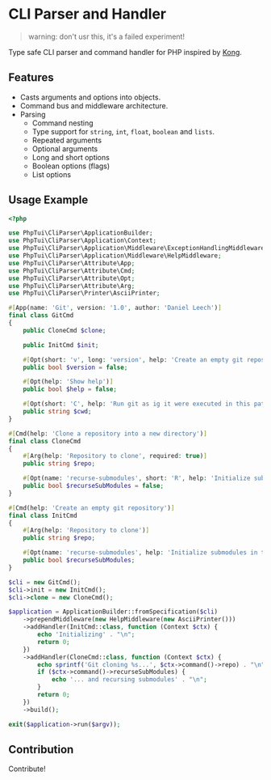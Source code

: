 CLI Parser and Handler
======================

> warning: don't usr this, it's a failed experiment!

Type safe CLI parser and command handler for PHP inspired by [Kong](https://github.com/alecthomas/kong).

Features
--------

- Casts arguments and options into objects.
- Command bus and middleware architecture.
- Parsing
  - Command nesting
  - Type support for `string`, `int`, `float`, `boolean` and `lists`.
  - Repeated arguments
  - Optional arguments
  - Long and short options
  - Boolean options (flags)
  - List options

Usage Example
-------------

```php
<?php

use PhpTui\CliParser\ApplicationBuilder;
use PhpTui\CliParser\Application\Context;
use PhpTui\CliParser\Application\Middleware\ExceptionHandlingMiddleware;
use PhpTui\CliParser\Application\Middleware\HelpMiddleware;
use PhpTui\CliParser\Attribute\App;
use PhpTui\CliParser\Attribute\Cmd;
use PhpTui\CliParser\Attribute\Opt;
use PhpTui\CliParser\Attribute\Arg;
use PhpTui\CliParser\Printer\AsciiPrinter;

#[App(name: 'Git', version: '1.0', author: 'Daniel Leech')]
final class GitCmd
{
    public CloneCmd $clone;

    public InitCmd $init;

    #[Opt(short: 'v', long: 'version', help: 'Create an empty git repository')]
    public bool $version = false;

    #[Opt(help: 'Show help')]
    public bool $help = false;

    #[Opt(short: 'C', help: 'Run git as ig it were executed in this path')]
    public string $cwd;
}

#[Cmd(help: 'Clone a repository into a new directory')]
final class CloneCmd
{
    #[Arg(help: 'Repository to clone', required: true)]
    public string $repo;

    #[Opt(name: 'recurse-submodules', short: 'R', help: 'Initialize submodules in the clone')]
    public bool $recurseSubModules = false;
}

#[Cmd(help: 'Create an empty git repository')]
final class InitCmd
{
    #[Arg(help: 'Repository to clone')]
    public string $repo;

    #[Opt(name: 'recurse-submodules', help: 'Initialize submodules in the clone')]
    public bool $recurseSubModules;
}

$cli = new GitCmd();
$cli->init = new InitCmd();
$cli->clone = new CloneCmd();

$application = ApplicationBuilder::fromSpecification($cli)
    ->prependMiddleware(new HelpMiddleware(new AsciiPrinter()))
    ->addHandler(InitCmd::class, function (Context $ctx) {
        echo 'Initializing' . "\n";
        return 0;
    })
    ->addHandler(CloneCmd::class, function (Context $ctx) {
        echo sprintf('Git cloning %s...', $ctx->command()->repo) . "\n";
        if ($ctx->command()->recurseSubModules) {
            echo '... and recursing submodules' . "\n";
        }
        return 0;
    })
    ->build();

exit($application->run($argv));
```

Contribution
------------

Contribute!

